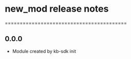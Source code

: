 # new_mod release notes
=========================================

0.0.0
-----
* Module created by kb-sdk init
